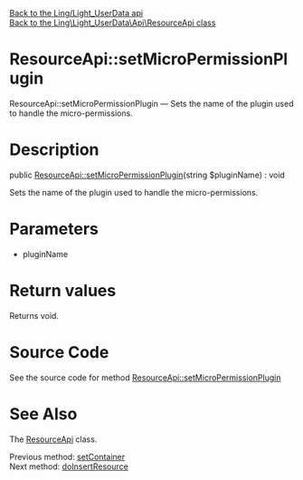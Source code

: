 [Back to the Ling/Light_UserData api](https://github.com/lingtalfi/Light_UserData/blob/master/doc/api/Ling/Light_UserData.md)<br>
[Back to the Ling\Light_UserData\Api\ResourceApi class](https://github.com/lingtalfi/Light_UserData/blob/master/doc/api/Ling/Light_UserData/Api/ResourceApi.md)


ResourceApi::setMicroPermissionPlugin
================



ResourceApi::setMicroPermissionPlugin — Sets the name of the plugin used to handle the micro-permissions.




Description
================


public [ResourceApi::setMicroPermissionPlugin](https://github.com/lingtalfi/Light_UserData/blob/master/doc/api/Ling/Light_UserData/Api/ResourceApi/setMicroPermissionPlugin.md)(string $pluginName) : void




Sets the name of the plugin used to handle the micro-permissions.




Parameters
================


- pluginName

    


Return values
================

Returns void.








Source Code
===========
See the source code for method [ResourceApi::setMicroPermissionPlugin](https://github.com/lingtalfi/Light_UserData/blob/master/Api/ResourceApi.php#L150-L153)


See Also
================

The [ResourceApi](https://github.com/lingtalfi/Light_UserData/blob/master/doc/api/Ling/Light_UserData/Api/ResourceApi.md) class.

Previous method: [setContainer](https://github.com/lingtalfi/Light_UserData/blob/master/doc/api/Ling/Light_UserData/Api/ResourceApi/setContainer.md)<br>Next method: [doInsertResource](https://github.com/lingtalfi/Light_UserData/blob/master/doc/api/Ling/Light_UserData/Api/ResourceApi/doInsertResource.md)<br>


